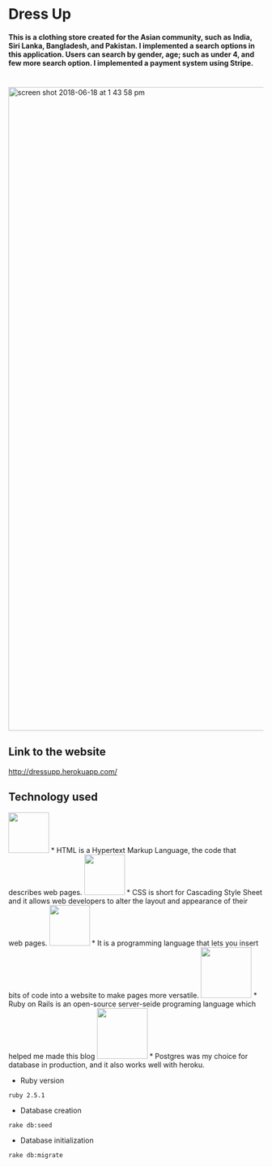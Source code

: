 # Dress Up
#### This is a clothing store created for the Asian community, such as India, Siri Lanka, Bangladesh, and Pakistan. I implemented a search options in this application. Users can search by gender, age; such as under 4, and few more search option. I implemented a payment system using Stripe.
#

<img width="1269" alt="screen shot 2018-06-18 at 1 43 58 pm" src="https://user-images.githubusercontent.com/26211014/41552769-ccca8e7a-72fd-11e8-84e4-77d5313cbc3f.png">


## Link to the website
http://dressupp.herokuapp.com/


## Technology used

<img src="http://www.asti.co.in/wp-content/uploads/2017/01/html_icon.png"  width="80px">
* HTML is a Hypertext Markup Language, the code that describes web pages.

<img src="http://icons.iconarchive.com/icons/graphics-vibe/developer/256/css-icon.png"  width="80px">
* CSS is short for Cascading Style Sheet and it allows web developers to alter the layout and appearance of their web pages.

<img src="https://cms-assets.tutsplus.com/uploads/users/34/posts/26194/preview_image/javascript.png"  width="80px">
* It is a programming language that lets you insert bits of code into a website to make pages more versatile.

<img src="https://upload.wikimedia.org/wikipedia/commons/thumb/6/62/Ruby_On_Rails_Logo.svg/1200px-Ruby_On_Rails_Logo.svg.png"  width="100px">
* Ruby on Rails is an open-source server-seide programing language which helped me made this blog

<img src="https://images.g2crowd.com/uploads/product/image/social_landscape/social_landscape_1489695931/postgresql.png"  width="100px">
* Postgres was my choice for database in production, and it also works well with heroku.

* Ruby version

`ruby 2.5.1`

* Database creation

`rake db:seed`

* Database initialization

`rake db:migrate`
